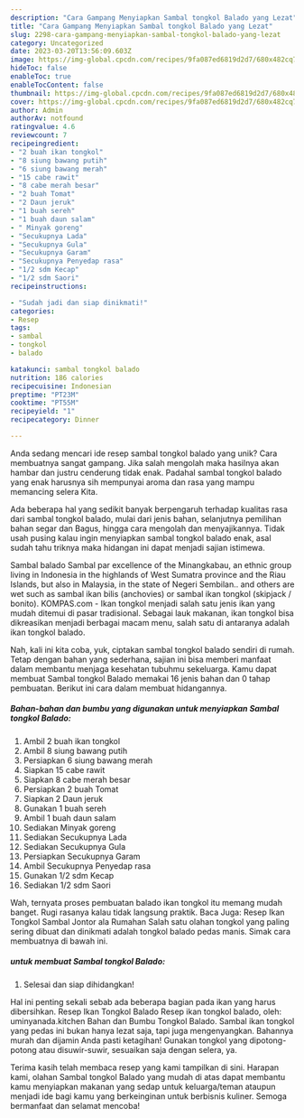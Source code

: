 ```yaml
---
description: "Cara Gampang Menyiapkan Sambal tongkol Balado yang Lezat"
title: "Cara Gampang Menyiapkan Sambal tongkol Balado yang Lezat"
slug: 2298-cara-gampang-menyiapkan-sambal-tongkol-balado-yang-lezat
category: Uncategorized
date: 2023-03-20T13:56:09.603Z
image: https://img-global.cpcdn.com/recipes/9fa087ed6819d2d7/680x482cq70/sambal-tongkol-balado-foto-resep-utama.jpg
hideToc: false
enableToc: true
enableTocContent: false
thumbnail: https://img-global.cpcdn.com/recipes/9fa087ed6819d2d7/680x482cq70/sambal-tongkol-balado-foto-resep-utama.jpg
cover: https://img-global.cpcdn.com/recipes/9fa087ed6819d2d7/680x482cq70/sambal-tongkol-balado-foto-resep-utama.jpg
author: Admin
authorAv: notfound
ratingvalue: 4.6
reviewcount: 7
recipeingredient:
- "2 buah ikan tongkol"
- "8 siung bawang putih"
- "6 siung bawang merah"
- "15 cabe rawit"
- "8 cabe merah besar"
- "2 buah Tomat"
- "2 Daun jeruk"
- "1 buah sereh"
- "1 buah daun salam"
- " Minyak goreng"
- "Secukupnya Lada"
- "Secukupnya Gula"
- "Secukupnya Garam"
- "Secukupnya Penyedap rasa"
- "1/2 sdm Kecap"
- "1/2 sdm Saori"
recipeinstructions:

- "Sudah jadi dan siap dinikmati!"
categories:
- Resep
tags:
- sambal
- tongkol
- balado

katakunci: sambal tongkol balado 
nutrition: 186 calories
recipecuisine: Indonesian
preptime: "PT23M"
cooktime: "PT55M"
recipeyield: "1"
recipecategory: Dinner

---
```





Anda sedang mencari ide resep sambal tongkol balado yang unik? Cara membuatnya sangat gampang. Jika salah mengolah maka hasilnya akan hambar dan justru cenderung tidak enak. Padahal sambal tongkol balado yang enak harusnya sih mempunyai aroma dan rasa yang mampu memancing selera Kita.





Ada beberapa hal yang sedikit banyak berpengaruh terhadap kualitas rasa dari sambal tongkol balado, mulai dari jenis bahan, selanjutnya pemilihan bahan segar dan Bagus, hingga cara mengolah dan menyajikannya. Tidak usah pusing kalau ingin menyiapkan sambal tongkol balado enak,      asal sudah tahu triknya maka hidangan ini dapat menjadi sajian istimewa.














Sambal balado Sambal par excellence of the Minangkabau, an ethnic group living in Indonesia in the highlands of West Sumatra province and the Riau Islands, but also in Malaysia, in the state of Negeri Sembilan.. and others are wet such as sambal ikan bilis (anchovies) or sambal ikan tongkol (skipjack / bonito). KOMPAS.com - Ikan tongkol menjadi salah satu jenis ikan yang mudah ditemui di pasar tradisional. Sebagai lauk makanan, ikan tongkol bisa dikreasikan menjadi berbagai macam menu, salah satu di antaranya adalah ikan tongkol balado.






Nah, kali ini kita coba, yuk, ciptakan sambal tongkol balado sendiri di rumah. Tetap dengan bahan yang sederhana, sajian ini bisa memberi manfaat dalam membantu menjaga kesehatan tubuhmu sekeluarga. Kamu dapat membuat Sambal tongkol Balado memakai 16 jenis bahan dan 0 tahap pembuatan. Berikut ini cara dalam membuat hidangannya.

<!--inarticleads1-->

##### Bahan-bahan dan bumbu yang digunakan untuk menyiapkan Sambal tongkol Balado:

1. Ambil 2 buah ikan tongkol
1. Ambil 8 siung bawang putih
1. Persiapkan 6 siung bawang merah
1. Siapkan 15 cabe rawit
1. Siapkan 8 cabe merah besar
1. Persiapkan 2 buah Tomat
1. Siapkan 2 Daun jeruk
1. Gunakan 1 buah sereh
1. Ambil 1 buah daun salam
1. Sediakan  Minyak goreng
1. Sediakan Secukupnya Lada
1. Sediakan Secukupnya Gula
1. Persiapkan Secukupnya Garam
1. Ambil Secukupnya Penyedap rasa
1. Gunakan 1/2 sdm Kecap
1. Sediakan 1/2 sdm Saori


Wah, ternyata proses pembuatan balado ikan tongkol itu memang mudah banget. Rugi rasanya kalau tidak langsung praktik. Baca Juga: Resep Ikan Tongkol Sambal Jontor ala Rumahan Salah satu olahan tongkol yang paling sering dibuat dan dinikmati adalah tongkol balado pedas manis. Simak cara membuatnya di bawah ini. 

<!--inarticleads2-->

#####  untuk membuat Sambal tongkol Balado:


1. Selesai dan siap dihidangkan!

Hal ini penting sekali sebab ada beberapa bagian pada ikan yang harus dibersihkan. Resep Ikan Tongkol Balado Resep ikan tongkol balado, oleh: uminyanada.kitchen Bahan dan Bumbu Tongkol Balado. Sambal ikan tongkol yang pedas ini bukan hanya lezat saja, tapi juga mengenyangkan. Bahannya murah dan dijamin Anda pasti ketagihan! Gunakan tongkol yang dipotong-potong atau disuwir-suwir, sesuaikan saja dengan selera, ya. 

Terima kasih telah membaca resep yang kami tampilkan di sini. Harapan kami, olahan Sambal tongkol Balado yang mudah di atas dapat membantu kamu menyiapkan makanan yang sedap untuk keluarga/teman ataupun menjadi ide bagi kamu yang berkeinginan untuk berbisnis kuliner. Semoga bermanfaat dan selamat mencoba!
